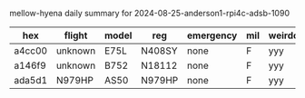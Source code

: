 mellow-hyena daily summary for 2024-08-25-anderson1-rpi4c-adsb-1090

|hex|flight|model|reg|emergency|mil|weirdo|
|--|--|--|--|--|--|--|
|a4cc00|unknown|E75L|N408SY|none|F|yyy|
|a146f9|unknown|B752|N18112|none|F|yyy|
|ada5d1|N979HP|AS50|N979HP|none|F|yyy|
